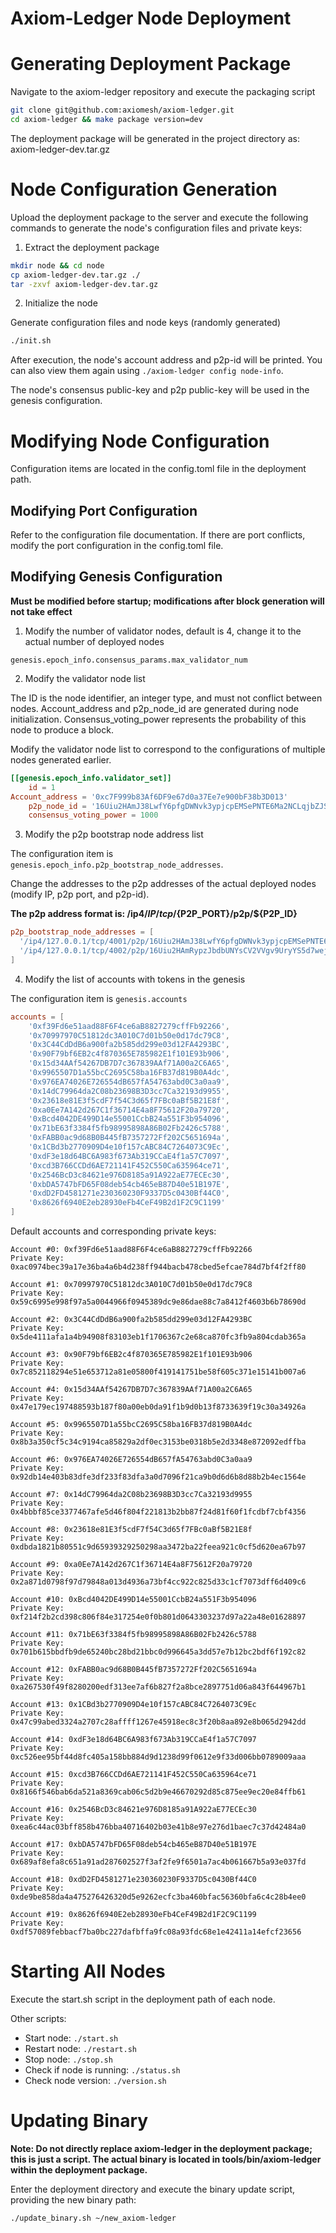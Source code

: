 # Axiom-Ledger Node Deployment

# Generating Deployment Package

Navigate to the axiom-ledger repository and execute the packaging script

```bash
git clone git@github.com:axiomesh/axiom-ledger.git
cd axiom-ledger && make package version=dev
```

The deployment package will be generated in the project directory as: axiom-ledger-dev.tar.gz

# Node Configuration Generation

Upload the deployment package to the server and execute the following commands to generate the node's configuration files and private keys:

1. Extract the deployment package

```bash
mkdir node && cd node
cp axiom-ledger-dev.tar.gz ./
tar -zxvf axiom-ledger-dev.tar.gz
```

2. Initialize the node

Generate configuration files and node keys (randomly generated)

```bash
./init.sh
```

After execution, the node's account address and p2p-id will be printed. You can also view them again using `./axiom-ledger config node-info`.

The node's consensus public-key and p2p public-key will be used in the genesis configuration.

# Modifying Node Configuration

Configuration items are located in the config.toml file in the deployment path.

## Modifying Port Configuration

Refer to the configuration file documentation. If there are port conflicts, modify the port configuration in the config.toml file.

## Modifying Genesis Configuration

**Must be modified before startup; modifications after block generation will not take effect**

1. Modify the number of validator nodes, default is 4, change it to the actual number of deployed nodes

`genesis.epoch_info.consensus_params.max_validator_num`

2. Modify the validator node list

The ID is the node identifier, an integer type, and must not conflict between nodes. Account_address and p2p_node_id are generated during node initialization. Consensus_voting_power represents the probability of this node to produce a block.

Modify the validator node list to correspond to the configurations of multiple nodes generated earlier.

```toml
[[genesis.epoch_info.validator_set]]
    id = 1
Account_address = '0xc7F999b83Af6DF9e67d0a37Ee7e900bF38b3D013'
    p2p_node_id = '16Uiu2HAmJ38LwfY6pfgDWNvk3ypjcpEMSePNTE6Ma2NCLqjbZJSF'
    consensus_voting_power = 1000
```

3. Modify the p2p bootstrap node address list

The configuration item is `genesis.epoch_info.p2p_bootstrap_node_addresses`.

Change the addresses to the p2p addresses of the actual deployed nodes (modify IP, p2p port, and p2p-id).

**The p2p address format is: /ip4/${IP}/tcp/${P2P_PORT}/p2p/${P2P_ID}**

```toml
p2p_bootstrap_node_addresses = [
  '/ip4/127.0.0.1/tcp/4001/p2p/16Uiu2HAmJ38LwfY6pfgDWNvk3ypjcpEMSePNTE6Ma2NCLqjbZJSF',
  '/ip4/127.0.0.1/tcp/4002/p2p/16Uiu2HAmRypzJbdbUNYsCV2VVgv9UryYS5d7wejTJXT73mNLJ8AK'
]
```

4. Modify the list of accounts with tokens in the genesis

The configuration item is `genesis.accounts`

```toml
accounts = [
    '0xf39Fd6e51aad88F6F4ce6aB8827279cffFb92266',
    '0x70997970C51812dc3A010C7d01b50e0d17dc79C8',
    '0x3C44CdDdB6a900fa2b585dd299e03d12FA4293BC',
    '0x90F79bf6EB2c4f870365E785982E1f101E93b906',
    '0x15d34AAf54267DB7D7c367839AAf71A00a2C6A65',
    '0x9965507D1a55bcC2695C58ba16FB37d819B0A4dc',
    '0x976EA74026E726554dB657fA54763abd0C3a0aa9',
    '0x14dC79964da2C08b23698B3D3cc7Ca32193d9955',
    '0x23618e81E3f5cdF7f54C3d65f7FBc0aBf5B21E8f',
    '0xa0Ee7A142d267C1f36714E4a8F75612F20a79720',
    '0xBcd4042DE499D14e55001CcbB24a551F3b954096',
    '0x71bE63f3384f5fb98995898A86B02Fb2426c5788',
    '0xFABB0ac9d68B0B445fB7357272Ff202C5651694a',
    '0x1CBd3b2770909D4e10f157cABC84C7264073C9Ec',
    '0xdF3e18d64BC6A983f673Ab319CCaE4f1a57C7097',
    '0xcd3B766CCDd6AE721141F452C550Ca635964ce71',
    '0x2546BcD3c84621e976D8185a91A922aE77ECEc30',
    '0xbDA5747bFD65F08deb54cb465eB87D40e51B197E',
    '0xdD2FD4581271e230360230F9337D5c0430Bf44C0',
    '0x8626f6940E2eb28930eFb4CeF49B2d1F2C9C1199'
]
```

Default accounts and corresponding private keys:

```plaintext
Account #0: 0xf39Fd6e51aad88F6F4ce6aB8827279cffFb92266
Private Key: 0xac0974bec39a17e36ba4a6b4d238ff944bacb478cbed5efcae784d7bf4f2ff80
    
Account #1: 0x70997970C51812dc3A010C7d01b50e0d17dc79C8
Private Key: 0x59c6995e998f97a5a0044966f0945389dc9e86dae88c7a8412f4603b6b78690d
    
Account #2: 0x3C44CdDdB6a900fa2b585dd299e03d12FA4293BC
Private Key: 0x5de4111afa1a4b94908f83103eb1f1706367c2e68ca870fc3fb9a804cdab365a
    
Account #3: 0x90F79bf6EB2c4f870365E785982E1f101E93b906
Private Key: 0x7c852118294e51e653712a81e05800f419141751be58f605c371e15141b007a6
    
Account #4: 0x15d34AAf54267DB7D7c367839AAf71A00a2C6A65
Private Key: 0x47e179ec197488593b187f80a00eb0da91f1b9d0b13f8733639f19c30a34926a
    
Account #5: 0x9965507D1a55bcC2695C58ba16FB37d819B0A4dc
Private Key: 0x8b3a350cf5c34c9194ca85829a2df0ec3153be0318b5e2d3348e872092edffba
    
Account #6: 0x976EA74026E726554dB657fA54763abd0C3a0aa9
Private Key: 0x92db14e403b83dfe3df233f83dfa3a0d7096f21ca9b0d6d6b8d88b2b4ec1564e
    
Account #7: 0x14dC79964da2C08b23698B3D3cc7Ca32193d9955
Private Key: 0x4bbbf85ce3377467afe5d46f804f221813b2bb87f24d81f60f1fcdbf7cbf4356
    
Account #8: 0x23618e81E3f5cdF7f54C3d65f7FBc0aBf5B21E8f
Private Key: 0xdbda1821b80551c9d65939329250298aa3472ba22feea921c0cf5d620ea67b97
    
Account #9: 0xa0Ee7A142d267C1f36714E4a8F75612F20a79720
Private Key: 0x2a871d0798f97d79848a013d4936a73bf4cc922c825d33c1cf7073dff6d409c6
    
Account #10: 0xBcd4042DE499D14e55001CcbB24a551F3b954096
Private Key: 0xf214f2b2cd398c806f84e317254e0f0b801d0643303237d97a22a48e01628897
    
Account #11: 0x71bE63f3384f5fb98995898A86B02Fb2426c5788
Private Key: 0x701b615bbdfb9de65240bc28bd21bbc0d996645a3dd57e7b12bc2bdf6f192c82
    
Account #12: 0xFABB0ac9d68B0B445fB7357272Ff202C5651694a
Private Key: 0xa267530f49f8280200edf313ee7af6b827f2a8bce2897751d06a843f644967b1
    
Account #13: 0x1CBd3b2770909D4e10f157cABC84C7264073C9Ec
Private Key: 0x47c99abed3324a2707c28affff1267e45918ec8c3f20b8aa892e8b065d2942dd
    
Account #14: 0xdF3e18d64BC6A983f673Ab319CCaE4f1a57C7097
Private Key: 0xc526ee95bf44d8fc405a158bb884d9d1238d99f0612e9f33d006bb0789009aaa
    
Account #15: 0xcd3B766CCDd6AE721141F452C550Ca635964ce71
Private Key: 0x8166f546bab6da521a8369cab06c5d2b9e46670292d85c875ee9ec20e84ffb61
    
Account #16: 0x2546BcD3c84621e976D8185a91A922aE77ECEc30
Private Key: 0xea6c44ac03bff858b476bba40716402b03e41b8e97e276d1baec7c37d42484a0
    
Account #17: 0xbDA5747bFD65F08deb54cb465eB87D40e51B197E
Private Key: 0x689af8efa8c651a91ad287602527f3af2fe9f6501a7ac4b061667b5a93e037fd
    
Account #18: 0xdD2FD4581271e230360230F9337D5c0430Bf44C0
Private Key: 0xde9be858da4a475276426320d5e9262ecfc3ba460bfac56360bfa6c4c28b4ee0
    
Account #19: 0x8626f6940E2eb28930eFb4CeF49B2d1F2C9C1199
Private Key: 0xdf57089febbacf7ba0bc227dafbffa9fc08a93fdc68e1e42411a14efcf23656
```

# Starting All Nodes

Execute the start.sh script in the deployment path of each node.

Other scripts:

- Start node: `./start.sh`
- Restart node: `./restart.sh`
- Stop node: `./stop.sh`
- Check if node is running: `./status.sh`
- Check node version: `./version.sh`

# Updating Binary

**Note: Do not directly replace axiom-ledger in the deployment package; this is just a script. The actual binary is located in tools/bin/axiom-ledger within the deployment package.**

Enter the deployment directory and execute the binary update script, providing the new binary path:

```bash
./update_binary.sh ~/new_axiom-ledger
```